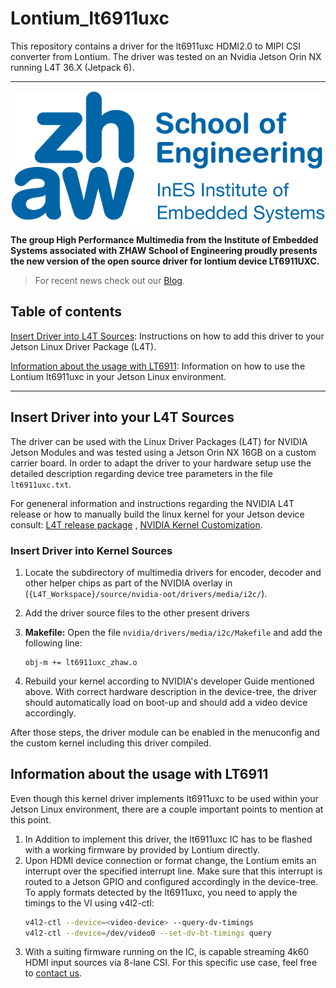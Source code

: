 # Lontium_lt6911uxc

This repository contains a driver for the lt6911uxc HDMI2.0 to MIPI CSI converter from Lontium. The driver was tested on an Nvidia Jetson Orin NX running L4T 36.X (Jetpack 6).

---

[![logo](https://github.com/InES-HPMM/FPD-LinkIII_Raspberry_HW/blob/master/images/ines_logo.png)](https://www.zhaw.ch/en/engineering/institutes-centres/ines/ "Homepage")

__The group High Performance Multimedia from the Institute of Embedded Systems associated with ZHAW School of Engineering proudly presents the new version of the open source driver for lontium device LT6911UXC.__

> For recent news check out our [Blog](https://blog.zhaw.ch/high-performance/).

## Table of contents

[Insert Driver into L4T Sources](#insert-driver-into-your-l4t-sources): Instructions on how to add this driver to your Jetson Linux Driver Package (L4T).

[Information about the usage with LT6911](#information-about-the-usage-with-lt6911): Information on how to use the Lontium lt6911uxc in your Jetson Linux environment.

---

## Insert Driver into your L4T Sources

The driver can be used with the Linux Driver Packages (L4T) for NVIDIA Jetson Modules and was tested using a Jetson Orin NX 16GB on a custom carrier board. 
In order to adapt the driver to your hardware setup use the detailed description regarding device tree parameters in the file `lt6911uxc.txt`.

For geneneral information and instructions regarding the NVIDIA L4T release or how to manually build the linux kernel for your Jetson device consult: [L4T release package](https://developer.nvidia.com/embedded/jetson-linux-r3643) , [NVIDIA Kernel Customization](https://docs.nvidia.com/jetson/archives/r36.4.3/DeveloperGuide/SD/Kernel/KernelCustomization.html).

### Insert Driver into Kernel Sources 
 1) Locate the subdirectory of multimedia drivers for encoder, decoder and other helper chips as part of the NVIDIA overlay in (`{L4T_Workspace}/source/nvidia-oot/drivers/media/i2c/`).

 2) Add the driver source files to the other present drivers 

 3) **Makefile:** Open the file `nvidia/drivers/media/i2c/Makefile` and add the following line:
    ```
    obj-m += lt6911uxc_zhaw.o
    ```
 4) Rebuild your kernel according to NVIDIA's developer Guide mentioned above. With correct hardware description in the device-tree, the driver should automatically load on boot-up and should add a video device accordingly.

After those steps, the driver module can be enabled in the menuconfig and the custom kernel including this driver compiled.

## Information about the usage with LT6911
Even though this kernel driver implements lt6911uxc to be used within your Jetson Linux environment, there are a couple important points to mention at this point.
1. In Addition to implement this driver, the lt6911uxc IC has to be flashed with a working firmware by provided by Lontium directly.
2. Upon HDMI device connection or format change, the Lontium emits an interrupt over the specified interrupt line. Make sure that this interrupt is routed to a Jetson GPIO and configured accordingly in the device-tree. To apply formats detected by the lt6911uxc, you need to apply the timings to the VI using v4l2-ctl:
   ```bash
   v4l2-ctl --device=<video-device> --query-dv-timings
   v4l2-ctl --device=/dev/video0 --set-dv-bt-timings query
   ```
3. With a suiting firmware running on the IC, is capable streaming 4k60 HDMI input sources via 8-lane CSI. For this specific use case, feel free to [contact us](mailto:blog.zhaw.ch).